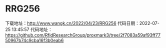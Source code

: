 # RRG256
下载地址：http://www.wangk.cn/2022/04/23/RRG256
代码日期：2022-07-25 13:45:57
代码地址：https://github.com/RfidResearchGroup/proxmark3/tree/2f7083a59af93ff7750967b74c9cba16f3b0eab6

